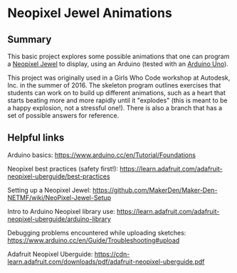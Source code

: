 # Neopixel Jewel Animations

## Summary

This basic project explores some possible animations that one can program a [Neopixel Jewel](https://www.adafruit.com/product/2226) to display, using an Arduino (tested with an [Arduino Uno](https://www.arduino.cc/en/main/arduinoBoardUno)). 

This project was originally used in a Girls Who Code workshop at Autodesk, Inc. in the summer of 2016. The skeleton program outlines exercises that students can work on to build up different animations, such as a heart that starts beating more and more rapidly until it "explodes" (this is meant to be a happy explosion, not a stressful one!). There is also a branch that has a set of possible answers for reference. 

## Helpful links

Arduino basics: https://www.arduino.cc/en/Tutorial/Foundations

Neopixel best practices (safety first!): https://learn.adafruit.com/adafruit-neopixel-uberguide/best-practices

Setting up a Neopixel Jewel: https://github.com/MakerDen/Maker-Den-NETMF/wiki/NeoPixel-Jewel-Setup

Intro to Arduino Neopixel library use: https://learn.adafruit.com/adafruit-neopixel-uberguide/arduino-library

Debugging problems encountered while uploading sketches: https://www.arduino.cc/en/Guide/Troubleshooting#upload

Adafruit Neopixel Uberguide: https://cdn-learn.adafruit.com/downloads/pdf/adafruit-neopixel-uberguide.pdf
